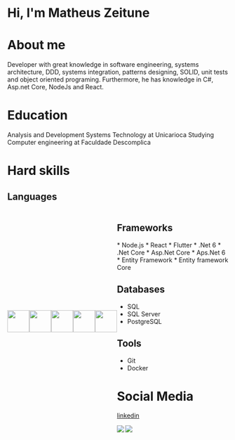 # Hi, I'm Matheus Zeitune

# About me
Developer with great knowledge in software engineering, systems architecture, DDD, systems integration, patterns designing, SOLID, unit tests and object oriented programing. Furthermore, he has knowledge in C#, Asp.net Core, NodeJs and React.

# Education
Analysis and Development Systems Technology at Unicarioca
Studying Computer engineering at Faculdade Descomplica

# Hard skills
## Languages
<div style="display: flex;flex-direction: row;justify-content:center;align-items:center">
 
   <img style="height:50px;width:50px;" src="https://cdn.jsdelivr.net/gh/devicons/devicon/icons/javascript/javascript-original.svg" />
   <img style="height:50px;width:50px;" src="https://cdn.jsdelivr.net/gh/devicons/devicon/icons/typescript/typescript-original.svg" />
   <img style="height:50px;width:50px;" src="https://cdn.jsdelivr.net/gh/devicons/devicon/icons/csharp/csharp-original.svg" />
   <img style="height:50px;width:50px;" src="https://cdn.jsdelivr.net/gh/devicons/devicon/icons/java/java-original-wordmark.svg" />
   <img style="height:50px;width:50px;" src="https://cdn.jsdelivr.net/gh/devicons/devicon/icons/dart/dart-original.svg" />
          
 
 <div>

## Frameworks
<div style="display: flex;flex-direction: row;justify-content:center;align-items:center">

 
<div>
* Node.js
* React
* Flutter
* .Net 6
* .Net Core
* Asp.Net Core
* Aps.Net 6
* Entity Framework
* Entity framework Core

## Databases
* SQL
* SQL Server
* PostgreSQL

## Tools
* Git
* Docker

# Social Media
[linkedin](https://www.linkedin.com/in/matheus-zeitune)

<div align="left"> 
  <a href=""> <img align="left" src="https://github-readme-stats-sigma-five.vercel.app/api/top-langs/?username=mzet97&theme=react&line_height=40&hide=css"/> </a>
  <a href=""> <img align="left" src="https://github-readme-stats-sigma-five.vercel.app/api?username=mzet97&show_icons=true&theme=merko"/> </a>
</div>
